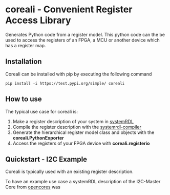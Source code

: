 # coreali - Convenient Register Access Library
Generates Python code from a register model. This python code can the be used to access the registers of an FPGA, a MCU or another device which has a register map.
## Installation
Coreali can be installed with pip by executing the following command

    pip install -i https://test.pypi.org/simple/ coreali

## How to use
The typical use case for coreali is:
1. Make a register description of your system in [systemRDL](https://www.accellera.org/activities/working-groups/systemrdl)
2. Compile the register description with the [systemrdl-compiler](https://github.com/SystemRDL/systemrdl-compiler)
3. Generate the hierarchical register model class and objects with the **coreali.PythonExporter**
4. Access the registers of your FPGA device with **coreali.registerio**

## Quickstart - I2C Example


Coreali is typically used with an existing register description. 

To have an example use case a systemRDL description of the I2C-Master Core from [opencores](https://opencores.org/projects/i2c) was 



